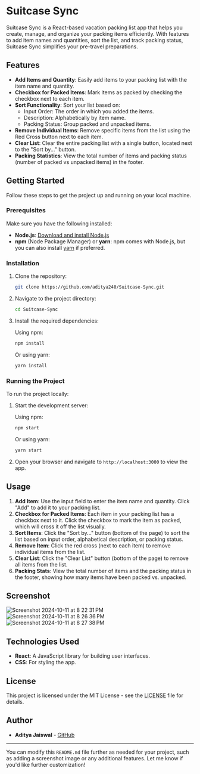 
# Suitcase Sync

Suitcase Sync is a React-based vacation packing list app that helps you create, manage, and organize your packing items efficiently. With features to add item names and quantities, sort the list, and track packing status, Suitcase Sync simplifies your pre-travel preparations.

## Features

- **Add Items and Quantity**: Easily add items to your packing list with the item name and quantity.
- **Checkbox for Packed Items**: Mark items as packed by checking the checkbox next to each item.
- **Sort Functionality**: Sort your list based on:
  - Input Order: The order in which you added the items.
  - Description: Alphabetically by item name.
  - Packing Status: Group packed and unpacked items.
- **Remove Individual Items**: Remove specific items from the list using the Red Cross button next to each item.
- **Clear List**: Clear the entire packing list with a single button, located next to the "Sort by..." button.
- **Packing Statistics**: View the total number of items and packing status (number of packed vs unpacked items) in the footer.

## Getting Started

Follow these steps to get the project up and running on your local machine.

### Prerequisites

Make sure you have the following installed:

- **Node.js**: [Download and install Node.js](https://nodejs.org/)
- **npm** (Node Package Manager) or **yarn**: npm comes with Node.js, but you can also install [yarn](https://yarnpkg.com/getting-started/install) if preferred.

### Installation

1. Clone the repository:

   ```bash
   git clone https://github.com/aditya240/Suitcase-Sync.git
   ```

2. Navigate to the project directory:

   ```bash
   cd Suitcase-Sync
   ```

3. Install the required dependencies:

   Using npm:
   ```bash
   npm install
   ```

   Or using yarn:
   ```bash
   yarn install
   ```

### Running the Project

To run the project locally:

1. Start the development server:

   Using npm:
   ```bash
   npm start
   ```

   Or using yarn:
   ```bash
   yarn start
   ```

2. Open your browser and navigate to `http://localhost:3000` to view the app.

## Usage

1. **Add Item**: Use the input field to enter the item name and quantity. Click "Add" to add it to your packing list.
2. **Checkbox for Packed Items**: Each item in your packing list has a checkbox next to it. Click the checkbox to mark the item as packed, which will cross it off the list visually.
3. **Sort Items**: Click the "Sort by..." button (bottom of the page) to sort the list based on input order, alphabetical description, or packing status.
4. **Remove Item**: Click the red cross (next to each item) to remove individual items from the list.
5. **Clear List**: Click the "Clear List" button (bottom of the page) to remove all items from the list.
6. **Packing Stats**: View the total number of items and the packing status in the footer, showing how many items have been packed vs. unpacked.

## Screenshot

![Screenshot 2024-10-11 at 8 22 31 PM](https://github.com/user-attachments/assets/7b8e922f-1c2a-4613-8a7b-8f44b6225fc3)
![Screenshot 2024-10-11 at 8 26 36 PM](https://github.com/user-attachments/assets/a7f29e52-6706-4c8e-8ded-1d874753bd0e)
![Screenshot 2024-10-11 at 8 27 38 PM](https://github.com/user-attachments/assets/a07fca9f-01fe-42c4-869f-f4919fc7d08a)

## Technologies Used

- **React**: A JavaScript library for building user interfaces.
- **CSS**: For styling the app.

## License

This project is licensed under the MIT License - see the [LICENSE](LICENSE) file for details.

## Author

- **Aditya Jaiswal** - [GitHub](https://github.com/aditya240)

---

You can modify this `README.md` file further as needed for your project, such as adding a screenshot image or any additional features. Let me know if you'd like further customization!
